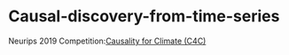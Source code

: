 # Causal-discovery-from-time-series
Neurips 2019 Competition:[Causality for Climate (C4C)](https://causeme.uv.es/neurips2019/)


